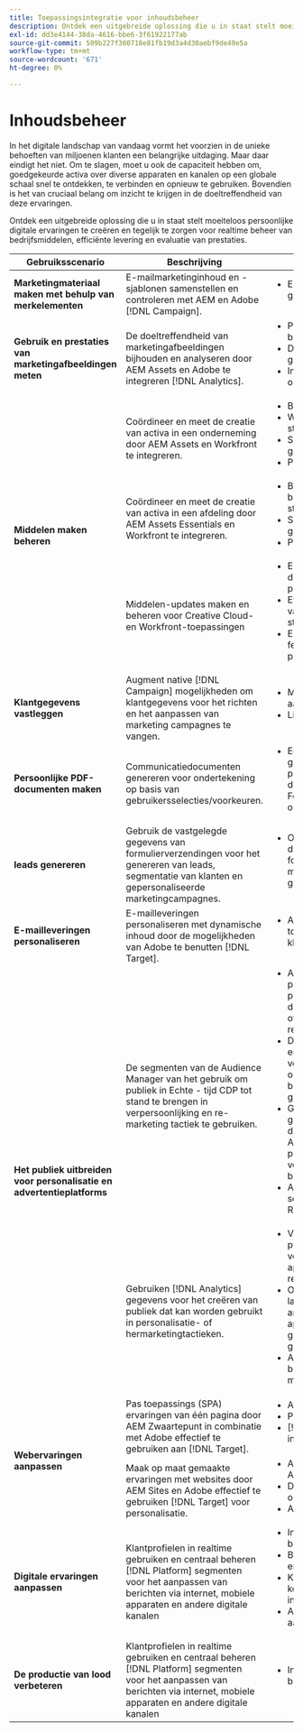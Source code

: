 ```yaml
---
title: Toepassingsintegratie voor inhoudsbeheer
description: Ontdek een uitgebreide oplossing die u in staat stelt moeiteloos persoonlijke digitale ervaringen te creëren en tegelijk te zorgen voor realtime beheer van bedrijfsmiddelen, efficiënte levering en evaluatie van prestaties.
exl-id: dd3e4144-38da-4616-bbe6-3f61922177ab
source-git-commit: 509b227f360718e81fb19d3a4d30aebf9de49e5a
workflow-type: tm+mt
source-wordcount: '671'
ht-degree: 0%

---
```


# Inhoudsbeheer

In het digitale landschap van vandaag vormt het voorzien in de unieke behoeften van miljoenen klanten een belangrijke uitdaging. Maar daar eindigt het niet. Om te slagen, moet u ook de capaciteit hebben om, goedgekeurde activa over diverse apparaten en kanalen op een globale schaal snel te ontdekken, te verbinden en opnieuw te gebruiken. Bovendien is het van cruciaal belang om inzicht te krijgen in de doeltreffendheid van deze ervaringen.

Ontdek een uitgebreide oplossing die u in staat stelt moeiteloos persoonlijke digitale ervaringen te creëren en tegelijk te zorgen voor realtime beheer van bedrijfsmiddelen, efficiënte levering en evaluatie van prestaties.

<table>
 <thead>
    <tr>
      <th>Gebruiksscenario</th>
      <th>Beschrijving</th>
      <th>Voorbeelden</th>
      <th>Toepassingen</th>
    </tr>
  </thead>
  <tbody>
    <tr>
      <td><strong>Marketingmateriaal maken met behulp van merkelementen</strong></td>
      <td>
        E-mailmarketinginhoud en -sjablonen samenstellen en controleren met AEM en Adobe [!DNL Campaign].
      </td>
      <td>
        <ul style="margin-top: 0;">
          <li>E-mails verzenden die zijn gemaakt met AEM</li>
        </ul>
      </td>
      <td>
        <a
          href="../integrations-between-applications/campaign/campaign-experience-manager.md"
          target="_blank"
          rel="noopener noreferrer"
          >[!DNL Campaign] en AEM</a
        >
      </td>
    </tr>
    <tr>
      <td><strong>Gebruik en prestaties van marketingafbeeldingen meten</strong></td>
      <td>
        De doeltreffendheid van marketingafbeeldingen bijhouden en analyseren door AEM Assets en Adobe te integreren [!DNL Analytics].
      </td>
      <td>
        <ul style="margin-top: 0;">
          <li>Prestaties van middelen bijhouden en analyseren</li>
          <li>De betrokkenheid van gebruikers analyseren</li>
          <li>Inhoudsstrategie optimaliseren</li>
        </ul>
      </td>
      <td>
        <a
          href="../integrations-between-applications/experience-manager/experience-manager-analytics.md"
          target="_blank"
          rel="noopener noreferrer"
          >AEM Assets en [!DNL Analytics]</a
        >
      </td>
    </tr>
    <tr>
      <td rowspan="3"><strong>Middelen maken beheren</strong></td>
      <td>
        Coördineer en meet de creatie van activa in een onderneming door AEM Assets en Workfront te integreren.
      </td>
      <td>
        <ul style="margin-top: 0;">
          <li>Bedrijfsmiddelenbeheer</li>
          <li>Workflows voor middelen stroomlijnen</li>
          <li>Samenwerking en goedkeuring verbeteren</li>
          <li>Projectbeheer verbeteren</li>
        </ul>
      </td>
      <td>
        <a
          href="../integrations-between-applications/experience-manager/experience-manager-workfront.md"
          target="_blank"
          rel="noopener noreferrer"
          >AEM Assets en Workfront</a
        >
      </td>
    </tr>
    <tr>
      <td>
        Coördineer en meet de creatie van activa in een afdeling door AEM Assets Essentials en Workfront te integreren.
      </td>
      <td>
        <ul style="margin-top: 0;">
          <li>Beheer van bedrijfsmiddelen stroomlijnen</li>
          <li>Samenwerking en goedkeuring inschakelen</li>
          <li>Projectbeheer verbeteren</li>
        </ul>
      </td>
      <td>
        <a
          href="../integrations-between-applications/experience-manager/experience-manager-workfront.md"
          target="_blank"
          rel="noopener noreferrer"
          >AEM Assets Essentials en Workfront</a
        >
      </td>
    </tr>
    <tr>
      <td>
        Middelen-updates maken en beheren voor Creative Cloud- en Workfront-toepassingen
      </td>
      <td>
        <ul style="margin-top: 0;">
          <li>Elementen uploaden en delen op meerdere platforms</li>
          <li>Evaluatie en goedkeuring van bedrijfsmiddelen starten</li>
          <li>Elementvereisten en feedback op verschillende platforms weergeven</li>
        </ul>
      </td>
      <td>
        <a
          href="../integrations-between-applications/workfront/workfront-creative-cloud.md"
          target="_blank"
          rel="noopener noreferrer"
          >Creative Cloud en Workfront</a
        >
      </td>
    </tr>
    <tr>
      <td><strong>Klantgegevens vastleggen</strong></td>
      <td>
        Augment native [!DNL Campaign] mogelijkheden om klantgegevens voor het richten en het aanpassen van marketing campagnes te vangen.
      </td>
      <td>
        <ul style="margin-top: 0;">
          <li>Maak profielen en verzamel aanvullende informatie.</li>
          <li>Lidmaatschappen</li>
        </ul>
      </td>
      <td>
        <a
          href="../integrations-between-applications/experience-manager/experience-manager-campaign.md"
          target="_blank"
          rel="noopener noreferrer"
          >AEM Forms en [!DNL Campaign] Standaard</a
        >
      </td>
    </tr>
    <tr>
      <td><strong>Persoonlijke PDF-documenten maken</strong></td>
      <td>
        Communicatiedocumenten genereren voor ondertekening op basis van gebruikersselecties/voorkeuren.
      </td>
      <td>
        <ul style="margin-top: 0;">
          <li>
            Een dynamisch gegenereerde NDA presenteren op basis van de gegevens van een AEM Forms-verzending voor ondertekening
          </li>
        </ul>
      </td>
      <td>
        <a
          href="../integrations-between-applications/experience-manager//experience-manager-acrobat-sign.md"
          target="_blank"
          rel="noopener noreferrer"
          >AEM Forms en Acrobat Sign</a
        >
      </td>
    </tr>
    <tr>
      <td><strong>leads genereren</strong></td>
      <td>
        Gebruik de vastgelegde gegevens van formulierverzendingen voor het genereren van leads, segmentatie van klanten en gepersonaliseerde marketingcampagnes.
      </td>
      <td>
        <ul style="margin-top: 0;">
          <li>
            Ontwerp en publiceer dynamische en interactieve formulieren voor web- en mobiele apparaten voor het genereren van leads.
          </li>
        </ul>
      </td>
      <td>
        <a
          href="../integrations-between-applications/experience-manager/experience-manager-marketo.md"
          target="_blank"
          rel="noopener noreferrer"
          >AEM Forms en Marketo</a
        >
      </td>
    </tr>
    <tr>
      <td><strong>E-mailleveringen personaliseren</strong></td>
      <td>
        E-mailleveringen personaliseren met dynamische inhoud door de mogelijkheden van Adobe te benutten [!DNL Target].
      </td>
      <td>
        <ul style="margin-top: 0;">
          <li>Aangepaste aanbiedingen toevoegen aan e-mails van klanten</li>
        </ul>
      </td>
      <td>
        <a
          href="../integrations-between-applications/campaign/campaign-target.md"
          target="_blank"
          rel="noopener noreferrer"
          >[!DNL Campaign] en [!DNL Target]</a
        >
      </td>
    </tr>
    <tr>
      <td rowspan="2"><strong>Het publiek uitbreiden voor personalisatie en advertentieplatforms</strong></td>
      <td>
        De segmenten van de Audience Manager van het gebruik om publiek in Echte - tijd CDP tot stand te brengen in verpersoonlijking en re-marketing tactiek te gebruiken.
      </td>
      <td>
        <ul style="margin-top: 0;">
          <li>
            Anonieme digitale publieksgerichtheid en personalisatie uitvoeren op de website, de mobiele app of op ondersteunde reclamekanalen
          </li>
          <li>
            De landingspagina en de ervaringen met voorafgaande verificatie optimaliseren op basis van bekende apparaat- en gedragseigenschappen
          </li>
          <li>
            Gebruik het gegevensnetwerk van de derde partij van de Audience Manager om uw publiek voor het richten verder te verfijnen en uit te breiden
          </li>
          <li>Audience Manager-segmenten delen met RTCDP</li>
        </ul>
      </td>
      <td>
        <a
          href="../integrations-between-applications/aam/aam-rtcdp.md"
          target="_blank"
          rel="noopener noreferrer"
          >Audience Manager en realtime klantgegevens [!DNL Platform]</a
        >
      </td>
    </tr>
    <tr>
      <td>
        Gebruiken [!DNL Analytics] gegevens voor het creëren van publiek dat kan worden gebruikt in personalisatie- of hermarketingtactieken.
      </td>
      <td>
        <ul style="margin-top: 0;">
          <li>
            Voer digitale publieksgerichte en verpersoonlijking op apparaten of gesteunde reclamekanalen uit.
          </li>
          <li>
            Optimaliseer bekende klant landende pagina's en anonieme ervaringen die op apparaat en gedragsattributen worden gebaseerd.
          </li>
          <li>Activeer het publiek naar bekende kanalen, zoals e-mail en SMS.</li>
        </ul>
      </td>
      <td>
        <a
          href="../integrations-between-applications/analytics/analytics-rtcdp.md"
          target="_blank"
          rel="noopener noreferrer"
          >[!DNL Analytics] en realtime klantgegevens [!DNL Platform]</a
        >
      </td>
    </tr>    
    <tr>
      <td rowspan="2"><strong>Webervaringen aanpassen</strong></td>
      <td>
        Pas toepassings (SPA) ervaringen van één pagina door AEM Zwaartepunt in combinatie met Adobe effectief te gebruiken aan [!DNL Target].
      </td>
      <td>
        <ul style="margin-top: 0;">
          <li>Aanpassing van één pagina.</li>
          <li>Persoonlijke API-reacties.</li>
          <li>[!DNL Target]levering van inhoud.A/B testvariaties.</li>
        </ul>
      </td>
      <td>
        <a
          href="../integrations-between-applications/experience-manager/experience-manager-target.md"
          target="_blank"
          rel="noopener noreferrer"
          >AEM zonder kop en [!DNL Target]</a
        >
      </td>
    </tr>
    <tr>
      <td>
        Maak op maat gemaakte ervaringen met websites door AEM Sites en Adobe effectief te gebruiken [!DNL Target] voor personalisatie.
      </td>
      <td>
        <ul style="margin-top: 0;">
          <li>Aanpassing van websites AEM</li>
          <li>De gebruikerservaring optimaliseren.</li>
          <li>A/B-testvariaties.</li>
        </ul>
      </td>
      <td>
        <a
          href="../integrations-between-applications/experience-manager/experience-manager-target.md"
          target="_blank"
          rel="noopener noreferrer"
          >AEM Sites en [!DNL Target]</a
        >
      </td>
    </tr>
    <tr>
      <td><strong>Digitale ervaringen aanpassen</strong></td>
      <td>
        Klantprofielen in realtime gebruiken en centraal beheren [!DNL Platform] segmenten voor het aanpassen van berichten via internet, mobiele apparaten en andere digitale kanalen
      </td>
      <td>
        <ul style="margin-top: 0;">
          <li>Inhoud aanpassen aan bekende bezoekers</li>
          <li>Betrouwbaarheidsverklaring en deelname vergroten</li>
          <li>Klanten met een risico op koeling identificeren en inschakelen</li>
          <li>Aanpassing in realtime aanbieding</li>
        </ul>
      </td>
      <td>
        <a
          href="../integrations-between-applications/rtcdp/rtcdp-target.md"
          target="_blank"
          rel="noopener noreferrer"
          >Real-time klantgegevens [!DNL Platform] en [!DNL Target]</a
        >
      </td>
    </tr>     
    <tr>
      <td><strong>De productie van lood verbeteren</strong></td>
      <td>
        Klantprofielen in realtime gebruiken en centraal beheren [!DNL Platform] segmenten voor het aanpassen van berichten via internet, mobiele apparaten en andere digitale kanalen
      </td>
      <td>
        <ul style="margin-top: 0;">
          <li>Inhoud aanpassen aan bekende bezoekers</li>
        </ul>
      </td>
      <td>
        <a
          href="../integrations-between-applications/rtcdp/rtcdp-target.md"
          target="_blank"
          rel="noopener noreferrer"
          >Real-time klantgegevens [!DNL Platform] en [!DNL Target]</a
        >
      </td>
    </tr>
  </tbody>
</table>
